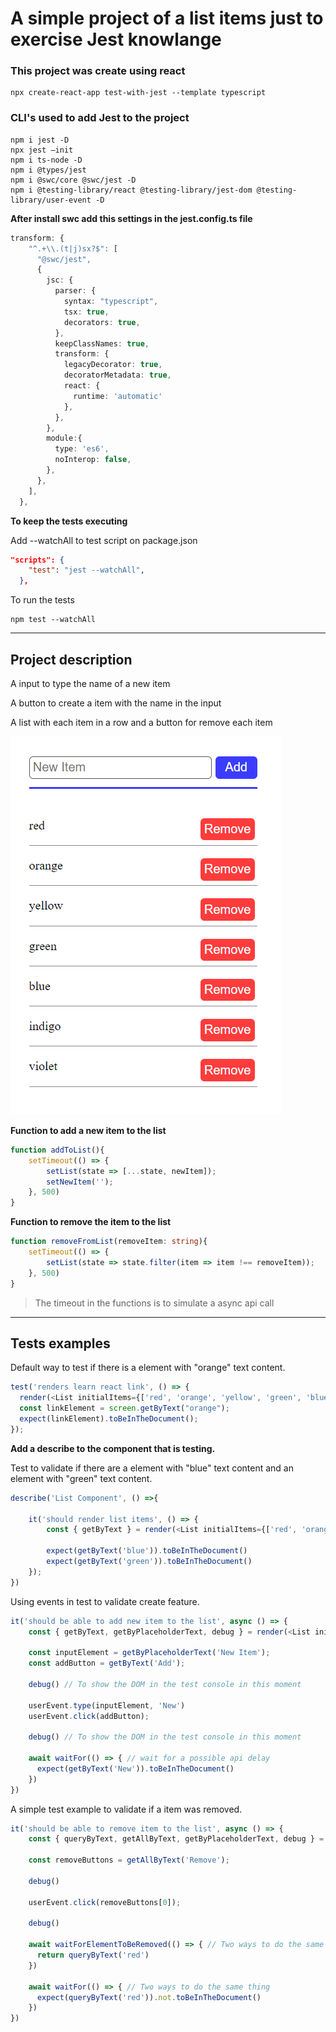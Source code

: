 
# A simple project of a list items just to exercise Jest knowlange


### This project was create using react
    npx create-react-app test-with-jest --template typescript

### CLI's used to add Jest to the project
    npm i jest -D
    npx jest —init
    npm i ts-node -D
    npm i @types/jest
    npm i @swc/core @swc/jest -D
    npm i @testing-library/react @testing-library/jest-dom @testing-library/user-event -D

**After install swc add this settings in the jest.config.ts file**

```typescript
transform: {
    "^.+\\.(t|j)sx?$": [
      "@swc/jest",
      {
        jsc: {
          parser: {
            syntax: "typescript",
            tsx: true,
            decorators: true,
          },
          keepClassNames: true,
          transform: {
            legacyDecorator: true,
            decoratorMetadata: true,
            react: {
              runtime: 'automatic'
            },
          },
        },
        module:{
          type: 'es6',
          noInterop: false,
        },
      },
    ],
  },
```

**To keep the tests executing**

Add --watchAll to test script on package.json
```json
"scripts": {
    "test": "jest --watchAll",
  },
```
To run the tests

    npm test --watchAll
---

## Project description
A input to type the name of a new item

A button to create a item with the name in the input

A list with each item in a row and a button for remove each item

![](./public/list.png)

**Function to add a new item to the list**
```typescript
function addToList(){
    setTimeout(() => {
        setList(state => [...state, newItem]);
        setNewItem('');
    }, 500)
}
```

**Function to remove the item to the list**
```typescript
function removeFromList(removeItem: string){
    setTimeout(() => {
        setList(state => state.filter(item => item !== removeItem));
    }, 500)
}
```
>The timeout in the functions is to simulate a async api call
---

## Tests examples

Default way to test if there is a element with "orange" text content.
```typescript
test('renders learn react link', () => {
  render(<List initialItems={['red', 'orange', 'yellow', 'green', 'blue', 'indigo', 'violet']}/>);
  const linkElement = screen.getByText("orange");
  expect(linkElement).toBeInTheDocument();
});
```

**Add a describe to the component that is testing.**

Test to validate if there are a element with "blue" text content and an element with "green" text content.
```typescript
describe('List Component', () =>{

    it('should render list items', () => {
        const { getByText } = render(<List initialItems={['red', 'orange', 'yellow', 'green', 'blue', 'indigo', 'violet']}/>)

        expect(getByText('blue')).toBeInTheDocument()
        expect(getByText('green')).toBeInTheDocument()
    });
})
```

Using events in test to validate create feature.
```typescript
it('should be able to add new item to the list', async () => {
    const { getByText, getByPlaceholderText, debug } = render(<List initialItems={[]}/>)

    const inputElement = getByPlaceholderText('New Item');
    const addButton = getByText('Add');

    debug() // To show the DOM in the test console in this moment
    
    userEvent.type(inputElement, 'New')
    userEvent.click(addButton);

    debug() // To show the DOM in the test console in this moment

    await waitFor(() => { // wait for a possible api delay
      expect(getByText('New')).toBeInTheDocument()
    })
})
```

A simple test example to validate if a item was removed.
```typescript
it('should be able to remove item to the list', async () => {
    const { queryByText, getAllByText, getByPlaceholderText, debug } = render(<List initialItems={['red', 'orange', 'yellow', 'green', 'blue', 'indigo', 'violet']}/>)

    const removeButtons = getAllByText('Remove');

    debug()
    
    userEvent.click(removeButtons[0]);

    debug()

    await waitForElementToBeRemoved(() => { // Two ways to do the same thing
      return queryByText('red')
    })

    await waitFor(() => { // Two ways to do the same thing
      expect(queryByText('red')).not.toBeInTheDocument()
    })
})
```